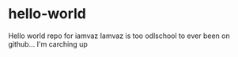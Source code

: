 # hello-world
Hello world repo for iamvaz
Iamvaz is too odlschool to ever been on github... I'm carching up
